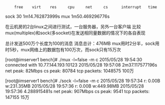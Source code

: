         free    virt    res     cpu     net     cs      interrupt   time
sock                                    30                          1m14.762873999s
mux                                                                 1m50.469296776s

在云机房的2台linux之间进行测试，一台服务器，另外一台客户端
比较mux(multiplex)和sock(多socket)在发送相同量数据的情况下的各自表现

总计发送500万个长度为100的消息
消息总计：476MB
mux用时2分半，sock用时5秒，mux网络上的数据包有100万次，而sock只有15万次

[root@imserver1 bench]# ./mux -l=false -m c
2015/05/28 19:54:30 connected with 10.77.144.193:10123
2015/05/28 19:57:08 2m37.117577196s
    net peak:       82Mbps
    cs peak:        80784
    tcp packets:    1048575     100万

[root@imserver1 bench]# ./sock -l=false -m c
2015/05/28 19:57:34 r:   0.00B w:231.35MB
2015/05/28 19:57:36 r:   0.00B w:449.98MB
2015/05/28 19:57:36 4.288915481s
    net peak:       907Mbps
    cs peak:        9541
    tcp packets:    147155      15万

